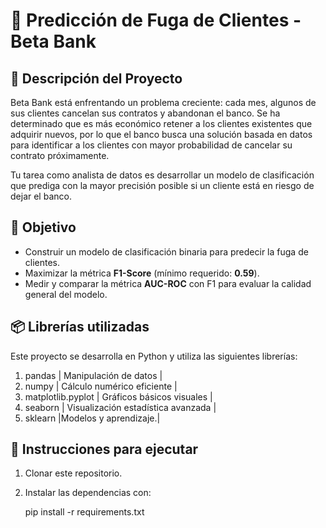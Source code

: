# 🏦 Predicción de Fuga de Clientes - Beta Bank

## 📌 Descripción del Proyecto

Beta Bank está enfrentando un problema creciente: cada mes, algunos de sus clientes cancelan sus contratos y abandonan el banco. Se ha determinado que es más económico retener a los clientes existentes que adquirir nuevos, por lo que el banco busca una solución basada en datos para identificar a los clientes con mayor probabilidad de cancelar su contrato próximamente.

Tu tarea como analista de datos es desarrollar un modelo de clasificación que prediga con la mayor precisión posible si un cliente está en riesgo de dejar el banco.

## 🎯 Objetivo

- Construir un modelo de clasificación binaria para predecir la fuga de clientes.
- Maximizar la métrica **F1-Score** (mínimo requerido: **0.59**).
- Medir y comparar la métrica **AUC-ROC** con F1 para evaluar la calidad general del modelo.

## 📦 Librerías utilizadas

Este proyecto se desarrolla en Python y utiliza las siguientes librerías:

1. pandas | Manipulación de datos |
2. numpy | Cálculo numérico eficiente |
3. matplotlib.pyplot | Gráficos básicos visuales |
4. seaborn | Visualización estadística avanzada |
5. sklearn |Modelos y aprendizaje.|

## 🧠 Instrucciones para ejecutar

1. Clonar este repositorio.
2. Instalar las dependencias con:

   pip install -r requirements.txt
